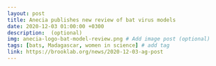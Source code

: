 ```yaml
---
layout: post
title: Anecia publishes new review of bat virus models
date: 2020-12-03 01:00:00 +0300
description:  (optional)
img: anecia-logo-bat-model-review.png # Add image post (optional)
tags: [bats, Madagascar, women in science] # add tag
link: https://brooklab.org/news/2020-12-03-ag-post
---
```

